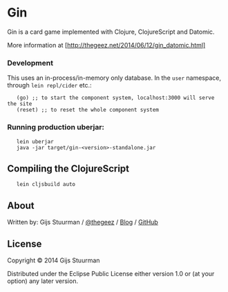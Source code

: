 # Gin

Gin is a card game implemented with Clojure, ClojureScript and Datomic.

More information at [http://thegeez.net/2014/06/12/gin_datomic.html]

### Development
This uses an in-process/in-memory only database. In the `user` namespace, through `lein repl/cider` etc.:
```
   (go) ;; to start the component system, localhost:3000 will serve the site
   (reset) ;; to reset the whole component system
```

### Running production uberjar:
```
   lein uberjar
   java -jar target/gin-<version>-standalone.jar
```

## Compiling the ClojureScript
```
   lein cljsbuild auto
```

## About

Written by:
Gijs Stuurman / [@thegeez][twt] / [Blog][blog] / [GitHub][github]

[twt]: http://twitter.com/thegeez
[blog]: http://thegeez.net
[github]: https://github.com/thegeez

## License

Copyright © 2014 Gijs Stuurman

Distributed under the Eclipse Public License either version 1.0 or (at
your option) any later version.
